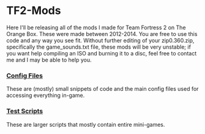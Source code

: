 # TF2-Mods
Here I'll be releasing all of the mods I made for Team Fortress 2 on The Orange Box. These were made between 2012-2014. You are free to use this code and any way you see fit. Without further editing of your zip0.360.zip, specifically the game_sounds.txt file, these mods will be very unstable; if you want help compiling an ISO and burning it to a disc, feel free to contact me and I may be able to help you.

### [Config Files](cfg/) ###
These are (mostly) small snippets of code and the main config files used for accessing everything in-game.

### [Test Scripts](testscripts/) ###
These are larger scripts that mostly contain entire mini-games.
